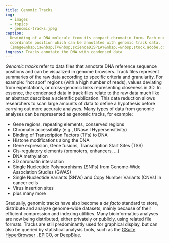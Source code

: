 ```yaml
---
title: Genomic Tracks
img:
  - images
  - topics
  - genomic-tracks.jpeg
caption:
  Unwinding of a DNA molecule from its compact chromatin form. Each nucleotide pair represents a
  coordinate position which can be annotated with genomic track data.
  (Image&nbsp;is&nbsp;[©&nbsp;scienceDISPLAY&nbsp;–&nbsp;stock.adobe.com](https://stock.adobe.com/images/dna-nucleosome-chromosom/42940588))
ingress: Tracks annotate the DNA with condensed data
---
```


_Genomic tracks_ refer to data files that annotate DNA reference sequence positions and can be
visualized in genome browsers. Track files represent summaries of the raw data according to specific
criteria and granularity. For example: “hot spot” regions (with a high number of reads), values
deviating from expectations, or cross-genomic links representing closeness in 3D. In essence, the
condensed data in track files relate to the raw data much like an abstract describes a scientific
publication. This data reduction allows researchers to scan large amounts of data to define a
hypothesis before carrying out more accurate analyses. <ui-quote-text
:quote='"A genomic track relates to the raw data much like an abstract describes a scientific publication."'>
</ui-quote-text> Many types of data from genomic analyses can be represented as genomic tracks, for
example:

- Gene regions, repeating elements, conserved regions
- Chromatin accessibility (e.g., DNase I Hypersensitivity)
- Binding of Transcription Factors (TFs) to DNA
- Histone modifications along the DNA
- Gene expression, Gene fusions, Transcription Start Sites (TSS)
- Cis-regulatory elements (promoters, enhancers, ...)
- DNA methylation
- 3D chromatin interaction
- Single Nucleotide Polymorphisms (SNPs) from Genome-Wide Association Studies (GWAS)
- Single Nucleotide Variants (SNVs) and Copy Number Variants (CNVs) in cancer cells
- Virus insertion sites
- plus many more

Gradually, genomic tracks have also become a _de facto_ standard to store, distribute and analyze
genome-wide datasets, mainly because of their efficient compression and indexing utilities. Many
bioinformatics analyses are now being distributed, either privately or publicly, using related file
formats. Tracks are still predominantly used for graphical display, but can also be queried by
statistical analysis tools, such as the [GSuite HyperBrowser](https://hyperbrowser.uio.no/) ,
[EPICO](https://blueprint-data.bsc.es/), or [DeepBlue](https://deepblue.mpi-inf.mpg.de/).
